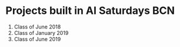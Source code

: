 # Projects built in AI Saturdays BCN

1) Class of June 2018
2) Class of January 2019
3) Class of June 2019
